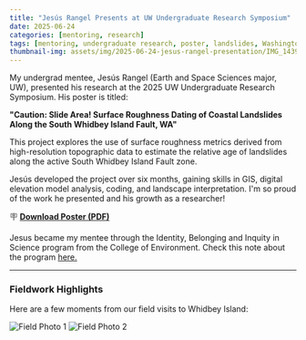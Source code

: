```yaml
---
title: "Jesús Rangel Presents at UW Undergraduate Research Symposium"
date: 2025-06-24
categories: [mentoring, research]
tags: [mentoring, undergraduate research, poster, landslides, Washington]
thumbnail-img: assets/img/2025-06-24-jesus-rangel-presentation/IMG_1439.jpg
---
```


My undergrad mentee, Jesús Rangel (Earth and Space Sciences major, UW), presented his research at the 2025 UW Undergraduate Research Symposium. His poster is titled:

**"Caution: Slide Area! Surface Roughness Dating of Coastal Landslides Along the South Whidbey Island Fault, WA"**

This project explores the use of surface roughness metrics derived from high-resolution topographic data to estimate the relative age of landslides along the active South Whidbey Island Fault zone.

Jesús developed the project over six months, gaining skills in GIS, digital elevation model analysis, coding, and landscape interpretation. I'm so proud of the work he presented and his growth as a researcher!

🪧 **[Download Poster (PDF)](/assets/pdf/UW_Symposium_JesusRangel.pdf)**

Jesus became my mentee through the Identity, Belonging and Inquity in Science program from the College of Environment. 
Check this note about the program [here.](https://environment.uw.edu/news/2025/06/evidence-based-program-helps-students-see-themselves-as-scientists/) 

---

### Fieldwork Highlights

Here are a few moments from our field visits to Whidbey Island:

<img src="/assets/img/2025-06-24-jesus-rangel-presentation/DSC_7230 (1).jpg" alt="Field Photo 1" style="max-width: 100%; margin-bottom: 1em;">
<img src="/assets/img/2025-06-24-jesus-rangel-presentation/DSC_7300.jpg" alt="Field Photo 2" style="max-width: 100%; margin-bottom: 1em;">
